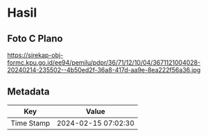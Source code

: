 # Hasil

## Foto C Plano

https://sirekap-obj-formc.kpu.go.id/ee94/pemilu/pdpr/36/71/12/10/04/3671121004028-20240214-235502--4b50ed2f-36a8-417d-aa9e-8ea222f56a36.jpg


## Metadata

| Key        | Value               |
| ---------- | ------------------- |
| Time Stamp | 2024-02-15 07:02:30 |



